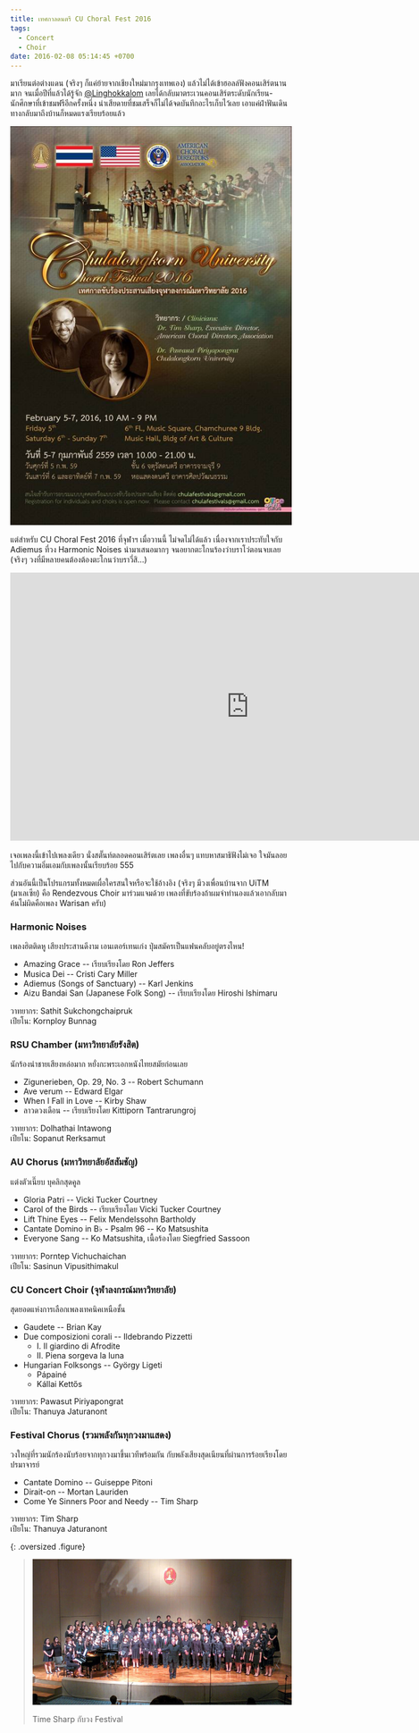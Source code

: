 ```yaml
---
title: เทศกาลดนตรี CU Choral Fest 2016
tags:
  - Concert
  - Choir
date: 2016-02-08 05:14:45 +0700
---
```


มาเรียนต่อต่างแดน (จริงๆ ก็แค่ย้ายจากเชียงใหม่มากรุงเทพเอง) แล้วไม่ได้เข้าฮอลล์ฟังคอนเสิร์ตนานมาก
จนเมื่อปีที่แล้วได้รู้จัก [@Linghokkalom][] เลยได้กลับมาตระเวนคอนเสิร์ตระดับนักเรียน-นักศึกษาที่เข้าชมฟรีอีกครั้งหนึ่ง
น่าเสียดายที่ชมเสร็จก็ไม่ได้จดบันทึกอะไรเก็บไว้เลย เอาแค่ฝ่าฟันเดินทางกลับมาถึงบ้านก็หมดแรงเรียบร้อยแล้ว

![โปสเตอร์งาน CU Choral Fest 2016](/images/poster/cu-choral-fest-2016.jpg)

แต่สำหรับ CU Choral Fest 2016 ที่จุฬาฯ เมื่อวานนี้ ไม่จดไม่ได้แล้ว เนื่องจากเราประทับใจกับ
Adiemus ที่วง Harmonic Noises นำมาเสนอมากๆ จนอยากตะโกนร้องว่าบราโว่ตอนจบเลย
(จริงๆ วงที่มีหลายคนต้องต้องตะโกนว่าบราวี่สิ...)

<iframe width="853" height="480" src="https://www.youtube.com/embed/1f4NjLZHjlA" frameborder="0" allowfullscreen></iframe>

เจอเพลงนี้เข้าไปเพลงเดียว นั่งสตั๊นท์ตลอดคอนเสิร์ตเลย เพลงอื่นๆ แทบหาสมาธิฟังไม่เจอ
ใจมันลอยไปกับความอิ่มเอมกับเพลงนั้นเรียบร้อย 555

ส่วนอันนี้เป็นโปรแกรมทั้งหมดเผื่อใครสนใจหรือจะใช้อ้างอิง
(จริงๆ มีวงเพื่อนบ้านจาก UiTM (มาเลเซีย) คือ Rendezvous Choir มาร่วมแจมด้วย เพลงที่ขับร้องถ้าผมจำทำนองแล้วเอากลับมาค้นไม่ผิดคือเพลง Warisan ครับ)

### Harmonic Noises

เพลงฮิตติดหู เสียงประสานดีงาม เอนเตอร์เทนเก่ง ปุ่มสมัครเป็นแฟนคลับอยู่ตรงไหน!

- Amazing Grace -- เรียบเรียงโดย Ron Jeffers
- Musica Dei -- Cristi Cary Miller
- Adiemus (Songs of Sanctuary) -- Karl Jenkins
- Aizu Bandai San (Japanese Folk Song) -- เรียบเรียงโดย Hiroshi Ishimaru

วาทยากร: Sathit Sukchongchaipruk  
เปียโน: Kornploy Bunnag

### RSU Chamber (มหาวิทยาลัยรังสิต)

นักร้องนำชายเสียงหล่อมาก หยั่งกะพระเอกหนังไทยสมัยก่อนเลย

- Zigunerieben, Op. 29, No. 3 -- Robert Schumann
- Ave verum -- Edward Elgar
- When I Fall in Love -- Kirby Shaw
- ลาวดวงเดือน -- เรียบเรียงโดย Kittiporn Tantrarungroj

วาทยากร: Dolhathai Intawong  
เปียโน: Sopanut Rerksamut

### AU Chorus (มหาวิทยาลัยอัสสัมชัญ)

แต่งตัวเนี๊ยบ บุคลิกสุดคูล

- Gloria Patri -- Vicki Tucker Courtney
- Carol of the Birds -- เรียบเรียงโดย Vicki Tucker Courtney
- Lift Thine Eyes -- Felix Mendelssohn Bartholdy
- Cantate Domino in B♭ - Psalm 96 -- Ko Matsushita
- Everyone Sang -- Ko Matsushita, เนื้อร้องโดย Siegfried Sassoon

วาทยากร: Porntep Vichuchaichan  
เปียโน: Sasinun Vipusithimakul

### CU Concert Choir (จุฬาลงกรณ์มหาวิทยาลัย)

สุดยอดแห่งการเลือกเพลงเทคนิคเหนือชั้น

- Gaudete -- Brian Kay
- Due composizioni corali -- Ildebrando Pizzetti
  - I.  Il giardino di Afrodite
  - II.  Piena sorgeva la luna
- Hungarian Folksongs -- György Ligeti
  - Pápainé
  - Kállai Kettős

วาทยากร: Pawasut Piriyapongrat  
เปียโน: Thanuya Jaturanont

### Festival Chorus (รวมพลังกันทุกวงมาแสดง)

วงใหญ่ที่รวมนักร้องนับร้อยจากทุกวงมาขึ้นเวทีพร้อมกัน กับพลังเสียงสุดเนียนที่ผ่านการร้อยเรียงโดยปรมาจารย์

- Cantate Domino -- Guiseppe Pitoni
- Dirait-on -- Mortan Lauriden
- Come Ye Sinners Poor and Needy -- Tim Sharp

วาทยากร: Tim Sharp  
เปียโน: Thanuya Jaturanont

{: .oversized .figure}
> ![](/images/event/misc/cu-choral-fest.jpg)
>
> Time Sharp กับวง Festival


[@Linghokkalom]: //twitter.com/Linghokkalom
